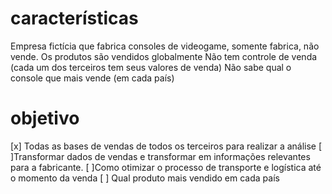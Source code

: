 # características 
Empresa fictícia que fabrica consoles de videogame, somente fabrica, não vende.
Os produtos são vendidos globalmente
Não tem controle de venda (cada um dos terceiros tem seus valores de venda)
Não sabe qual o console que mais vende (em cada país)

# objetivo
[x] Todas as bases de vendas de todos os terceiros para realizar a análise 
[ ]Transformar dados de vendas e transformar em informações relevantes para a fabricante.
[ ]Como otimizar o processo de transporte e logística até o momento da venda
[ ] Qual produto mais vendido em cada país

